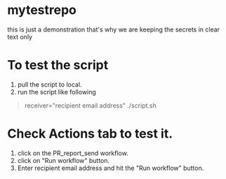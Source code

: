 # mytestrepo

this is just a demonstration that's why we are keeping the secrets in clear text only

# To test the script 
1) pull the script to local.
2) run the script like following
>  receiver="recipient email address" ./script.sh

# Check Actions tab to test it.
1) click on the PR_report_send workflow.
2) click on "Run workflow" button.
3) Enter recipient email address and hit the "Run workflow" button.